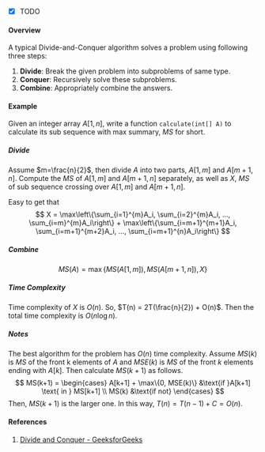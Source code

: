 - [x] TODO

#### Overview

A typical Divide-and-Conquer algorithm solves a problem using following three steps:

1. **Divide**: Break the given problem into subproblems of same type.
2. **Conquer**: Recursively solve these subproblems.
3. **Combine**: Appropriately combine the answers.

#### Example

Given an integer array $A[1, n]$, write a function `calculate(int[] A)` to calculate its sub sequence with max summary, $MS$ for short.

##### Divide

Assume $m=\frac{n}{2}$, then divide $A$ into two parts, $A[1, m]$ and $A[m+1,n]$. Compute the $MS$ of $A[1,m]$ and $A[m+1,n]$ separately, as well as $X$, $MS$ of sub sequence crossing over $A[1,m]$ and $A[m+1,n]$.

Easy to get that 
$$
X = \max\left\{\sum_{i=1}^{m}A_i, \sum_{i=2}^{m}A_i, ..., \sum_{i=m}^{m}A_i\right\} + \max\left\{\sum_{i=m+1}^{m+1}A_i, \sum_{i=m+1}^{m+2}A_i, ..., \sum_{i=m+1}^{n}A_i\right\}
$$

##### Combine

$$
MS(A) = \max\{MS(A[1,m]), MS(A[m+1,n]), X \}
$$

##### Time Complexity

Time complexity of $X$ is $O(n)$. So, $T(n) = 2T(\frac{n}{2}) + O(n)$. Then the total time complexity is $O(n\log{}n)$.

##### Notes

The best algorithm for the problem has $O(n)$ time complexity. Assume $MS(k)$ is $MS$ of the front k elements of $A$ and $MSE(k)$ is $MS$ of the front $k$ elements ending with $A[k]$. Then calculate $MS(k+1)$ as follows.
$$
MS(k+1) = \begin{cases}
A[k+1] + \max\{0, MSE(k)\} &\text{if }A[k+1] \text{ in } MS[k+1] \\
MS(k) &\text{if not}
\end{cases}
$$
Then, $MS(k+1)$ is the larger one. In this way, $T(n) = T(n-1) + C = O(n)$.

#### References

1. [Divide and Conquer - GeeksforGeeks](https://www.geeksforgeeks.org/divide-and-conquer/)